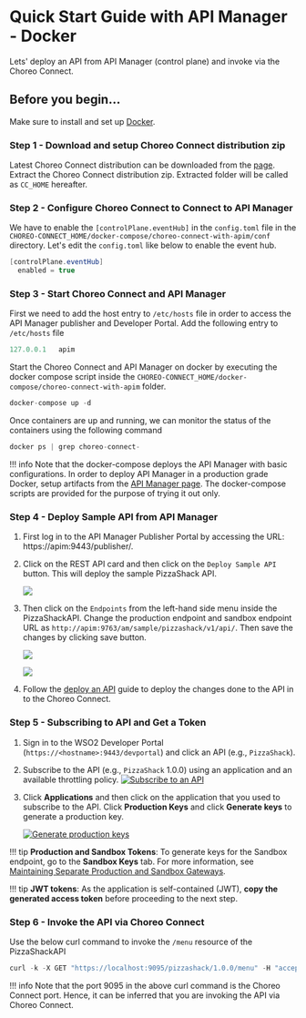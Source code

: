 # Quick Start Guide with API Manager - Docker

Lets' deploy an API from API Manager (control plane) and invoke via the Choreo Connect.

## Before you begin...

Make sure to install and set up [Docker](https://www.docker.com).

### Step 1 - Download and setup Choreo Connect distribution zip

Latest Choreo Connect distribution can be downloaded from the [page](https://wso2.com/api-management/api-microgateway/). Extract the Choreo Connect distribution zip. Extracted folder will be called as `CC_HOME` hereafter.

### Step 2 - Configure Choreo Connect to Connect to API Manager

We have to enable the `[controlPlane.eventHub]` in the `config.toml` file in the `CHOREO-CONNECT_HOME/docker-compose/choreo-connect-with-apim/conf` directory.
Let's edit the `config.toml` like below to enable the event hub.

``` java
[controlPlane.eventHub]
  enabled = true
```

### Step 3 - Start Choreo Connect and API Manager

First we need to add the host entry to `/etc/hosts` file in order to access the API Manager publisher and Developer Portal.
Add the following entry to `/etc/hosts` file

``` java
127.0.0.1   apim
```

Start the Choreo Connect and API Manager on docker by executing the docker compose script inside the `CHOREO-CONNECT_HOME/docker-compose/choreo-connect-with-apim` folder.

``` java
docker-compose up -d
```

Once containers are up and running, we can monitor the status of the containers using the following command

``` java
docker ps | grep choreo-connect-
```

!!! info
    Note that the docker-compose deploys the API Manager with basic configurations. In order to deploy API Manager in a production grade Docker, setup artifacts from the [API Manager page](https://wso2.com/api-management/). The docker-compose scripts are provided for the purpose of trying it out only.

### Step 4 - Deploy Sample API from API Manager

1. First log in to the API Manager Publisher Portal by accessing the URL: https://apim:9443/publisher/.

2. Click on the REST API card and then click on the `Deploy Sample API` button. This will deploy the sample PizzaShack API.

    [![]({{base_path}}/assets/img/deploy/mgw/deploy-sample-api.png)]({{base_path}}/assets/img/deploy/mgw/deploy-sample-api.png)

3. Then click on the `Endpoints` from the left-hand side menu inside the PizzaShackAPI. Change the production endpoint and
sandbox endpoint URL as `http://apim:9763/am/sample/pizzashack/v1/api/`. Then save the changes by clicking save button.

    [![]({{base_path}}/assets/img/deploy/mgw/endpoint-tab.png)]({{base_path}}/assets/img/deploy/mgw/endpoint-tab.png)

    [![]({{base_path}}/assets/img/deploy/mgw/endpoint-edit.png)]({{base_path}}/assets/img/deploy/mgw/endpoint-edit.png)

4. Follow the [deploy an API]({{base_path}}/deploy-and-publish/deploy-on-gateway/deploy-api/deploy-an-api) guide to deploy 
the changes done to the API in to the Choreo Connect.

### Step 5 - Subscribing to API and Get a Token

1. Sign in to the WSO2 Developer Portal (`https://<hostname>:9443/devportal`) and click an API (e.g., `PizzaShack`).

2. Subscribe to the API (e.g., `PizzaShack` 1.0.0) using an application and an available throttling policy.
    [![Subscribe to an API]({{base_path}}/assets/img/learn/subscribe-to-api.png)]({{base_path}}/assets/img/learn/subscribe-to-api.png)

3. Click **Applications** and then click on the application that you used to subscribe to the API. Click **Production Keys** and click **Generate keys** to generate a production key.

    [![Generate production keys]({{base_path}}/assets/img/learn/generate-keys-production.png)]({{base_path}}/assets/img/learn/generate-keys-production.png)

!!! tip
    **Production and Sandbox Tokens**:
    To generate keys for the Sandbox endpoint, go to the **Sandbox Keys** tab. For more information, see [Maintaining Separate Production and Sandbox Gateways]({{base_path}}/deploy-and-publish/deploy-on-gateway/api-gateway/maintaining-separate-production-and-sandbox-gateways/#multiple-gateways-to-handle-production-and-sandbox-requests-separately).

!!! tip
    **JWT tokens**:
    As the application is self-contained (JWT), **copy the generated access token** before proceeding to the next step.

### Step 6 - Invoke the API via Choreo Connect

Use the below curl command to invoke the `/menu` resource of the PizzaShackAPI

``` java
curl -k -X GET "https://localhost:9095/pizzashack/1.0.0/menu" -H "accept: application/json" -H "Authorization: Bearer <COPIED_TOKEN>"
```

!!! info
    Note that the port 9095 in the above curl command is the Choreo Connect port. Hence, it can be inferred that you are invoking the API
    via Choreo Connect.
